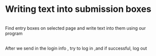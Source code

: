 # Writing text into submission boxes
<br>Find entry boxes on selected page and write text into them using our program</br>

<br>After we send in the login info , try to log in ,and if successful, log out</br>
